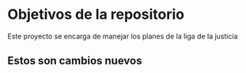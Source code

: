 # Objetivos de la repositorio

Este proyecto se encarga de manejar los planes de la liga de la justicia


## Estos son cambios nuevos 


